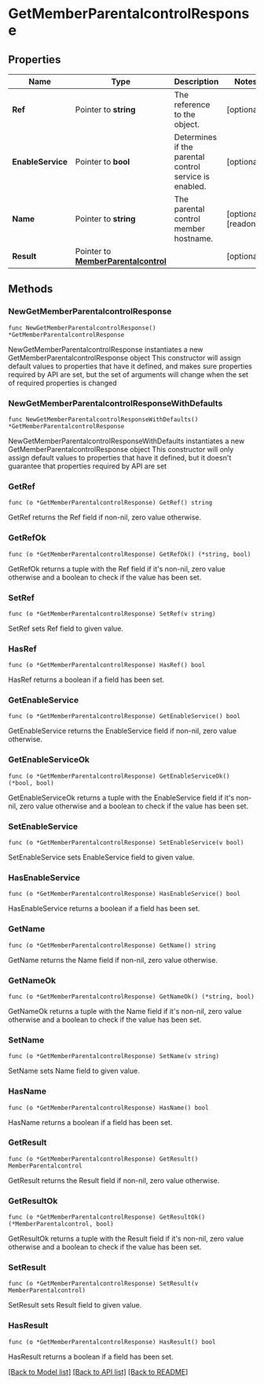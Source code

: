 # GetMemberParentalcontrolResponse

## Properties

Name | Type | Description | Notes
------------ | ------------- | ------------- | -------------
**Ref** | Pointer to **string** | The reference to the object. | [optional] 
**EnableService** | Pointer to **bool** | Determines if the parental control service is enabled. | [optional] 
**Name** | Pointer to **string** | The parental control member hostname. | [optional] [readonly] 
**Result** | Pointer to [**MemberParentalcontrol**](MemberParentalcontrol.md) |  | [optional] 

## Methods

### NewGetMemberParentalcontrolResponse

`func NewGetMemberParentalcontrolResponse() *GetMemberParentalcontrolResponse`

NewGetMemberParentalcontrolResponse instantiates a new GetMemberParentalcontrolResponse object
This constructor will assign default values to properties that have it defined,
and makes sure properties required by API are set, but the set of arguments
will change when the set of required properties is changed

### NewGetMemberParentalcontrolResponseWithDefaults

`func NewGetMemberParentalcontrolResponseWithDefaults() *GetMemberParentalcontrolResponse`

NewGetMemberParentalcontrolResponseWithDefaults instantiates a new GetMemberParentalcontrolResponse object
This constructor will only assign default values to properties that have it defined,
but it doesn't guarantee that properties required by API are set

### GetRef

`func (o *GetMemberParentalcontrolResponse) GetRef() string`

GetRef returns the Ref field if non-nil, zero value otherwise.

### GetRefOk

`func (o *GetMemberParentalcontrolResponse) GetRefOk() (*string, bool)`

GetRefOk returns a tuple with the Ref field if it's non-nil, zero value otherwise
and a boolean to check if the value has been set.

### SetRef

`func (o *GetMemberParentalcontrolResponse) SetRef(v string)`

SetRef sets Ref field to given value.

### HasRef

`func (o *GetMemberParentalcontrolResponse) HasRef() bool`

HasRef returns a boolean if a field has been set.

### GetEnableService

`func (o *GetMemberParentalcontrolResponse) GetEnableService() bool`

GetEnableService returns the EnableService field if non-nil, zero value otherwise.

### GetEnableServiceOk

`func (o *GetMemberParentalcontrolResponse) GetEnableServiceOk() (*bool, bool)`

GetEnableServiceOk returns a tuple with the EnableService field if it's non-nil, zero value otherwise
and a boolean to check if the value has been set.

### SetEnableService

`func (o *GetMemberParentalcontrolResponse) SetEnableService(v bool)`

SetEnableService sets EnableService field to given value.

### HasEnableService

`func (o *GetMemberParentalcontrolResponse) HasEnableService() bool`

HasEnableService returns a boolean if a field has been set.

### GetName

`func (o *GetMemberParentalcontrolResponse) GetName() string`

GetName returns the Name field if non-nil, zero value otherwise.

### GetNameOk

`func (o *GetMemberParentalcontrolResponse) GetNameOk() (*string, bool)`

GetNameOk returns a tuple with the Name field if it's non-nil, zero value otherwise
and a boolean to check if the value has been set.

### SetName

`func (o *GetMemberParentalcontrolResponse) SetName(v string)`

SetName sets Name field to given value.

### HasName

`func (o *GetMemberParentalcontrolResponse) HasName() bool`

HasName returns a boolean if a field has been set.

### GetResult

`func (o *GetMemberParentalcontrolResponse) GetResult() MemberParentalcontrol`

GetResult returns the Result field if non-nil, zero value otherwise.

### GetResultOk

`func (o *GetMemberParentalcontrolResponse) GetResultOk() (*MemberParentalcontrol, bool)`

GetResultOk returns a tuple with the Result field if it's non-nil, zero value otherwise
and a boolean to check if the value has been set.

### SetResult

`func (o *GetMemberParentalcontrolResponse) SetResult(v MemberParentalcontrol)`

SetResult sets Result field to given value.

### HasResult

`func (o *GetMemberParentalcontrolResponse) HasResult() bool`

HasResult returns a boolean if a field has been set.


[[Back to Model list]](../README.md#documentation-for-models) [[Back to API list]](../README.md#documentation-for-api-endpoints) [[Back to README]](../README.md)


